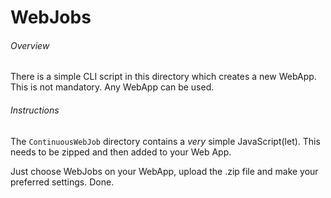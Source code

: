 # WebJobs

###### Overview
There is a simple CLI script in this directory which creates a new WebApp. This is not mandatory. Any WebApp can be used.

###### Instructions
The `ContinuousWebJob` directory contains a _very_ simple JavaScript(let). This needs to be zipped and then added to your Web App.

Just choose WebJobs on your WebApp, upload the .zip file and make your preferred settings. Done.